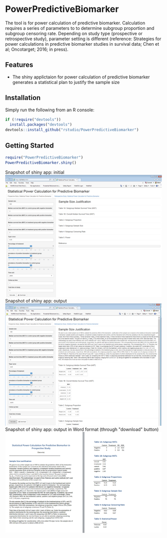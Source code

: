 # PowerPredictiveBiomarker

The tool is for power calculation of predictive biomarker. Calculation requires a series of parameters to to determine subgroup proportion and subgroup censoring rate. Depending on study type (prospective or retrospective study), parameter setting is different (reference: Strategies for power calculations in predictive biomarker studies in survival data; Chen et al; Oncotarget; 2016; in press).

## Features

* The shiny applictaion for power calculation of predictive biomarker generates a statistical plan to justify the sample size

## Installation

Simply run the following from an R console:

```r
if (!require("devtools"))
  install.packages("devtools")
devtools::install_github("rstudio/PowerPredictiveBiomarker")
```

## Getting Started

```r
require("PowerPredictiveBiomarker")
PowerPredictiveBiomarker.shiny()
```
Snapshot of shiny app: initial 
![snapshot of shiny app: initial](inst/img/powershiny1.png)
Snapshot of shiny app: output
![snapshot of shiny app: output](inst/img/powershiny2.png)
Snapshot of shiny app: output in Word format (through "download" button)
![snapshot of shiny app: output](inst/img/powershiny3.png)
